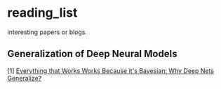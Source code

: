 # reading_list
interesting papers or blogs.

## Generalization of Deep Neural Models
[1] [Everything that Works Works Because it's Bayesian: Why Deep Nets Generalize?](http://www.inference.vc/everything-that-works-works-because-its-bayesian-2/)
